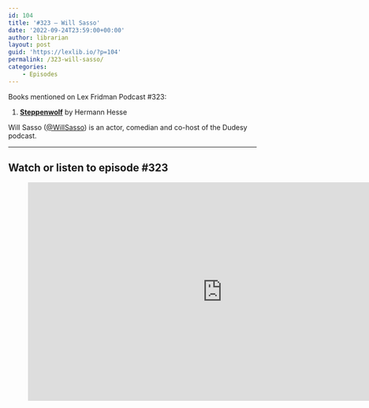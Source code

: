 ```yaml
---
id: 104
title: '#323 – Will Sasso'
date: '2022-09-24T23:59:00+00:00'
author: librarian
layout: post
guid: 'https://lexlib.io/?p=104'
permalink: /323-will-sasso/
categories:
    - Episodes
---
```


Books mentioned on Lex Fridman Podcast #323:

1. **[Steppenwolf](https://amzn.to/3GrREgl)** by Hermann Hesse

Will Sasso ([@WillSasso](https://twitter.com/WillSasso)) is an actor, comedian and co-host of the Dudesy podcast.

- - - - - -

## Watch or listen to episode #323

<figure class="wp-block-embed is-type-video is-provider-youtube wp-block-embed-youtube wp-embed-aspect-16-9 wp-has-aspect-ratio"><div class="wp-block-embed__wrapper"><iframe allow="accelerometer; autoplay; clipboard-write; encrypted-media; gyroscope; picture-in-picture" allowfullscreen="" frameborder="0" height="443" loading="lazy" src="https://www.youtube.com/embed/xewD1apJNhw?feature=oembed" title="Will Sasso: Comedy, MADtv, AI, Friendship, Madness, and Pro Wrestling | Lex Fridman Podcast #323" width="788"></iframe></div></figure>